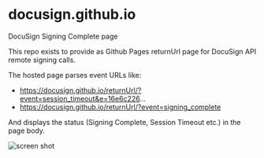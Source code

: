 # docusign.github.io
DocuSign Signing Complete page

This repo exists to provide as Github Pages returnUrl page for DocuSign API remote signing calls.

The hosted page parses event URLs like:

- https://docusign.github.io/returnUrl/?event=session_timeout&e=16e6c226...
- https://docusign.github.io/returnUrl/?event=signing_complete

And displays the status (Signing Complete, Session Timeout etc.) in the page body.

![screen shot](https://github.com/docusign/docusign.github.io/blob/master/doc/docusign.github.io_screenshot.png?raw=true)
